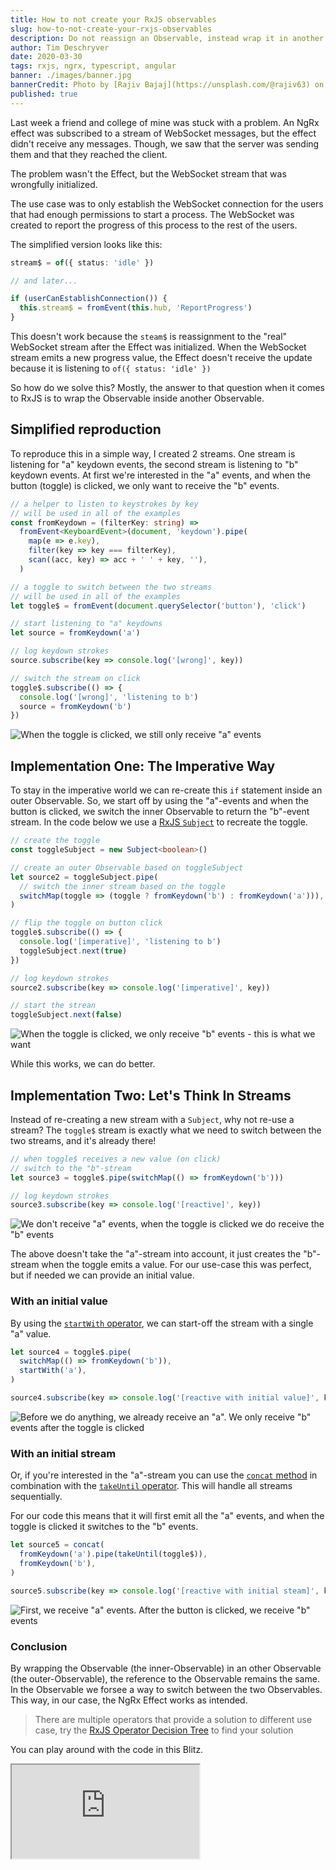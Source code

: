 ```yaml
---
title: How to not create your RxJS observables
slug: how-to-not-create-your-rxjs-observables
description: Do not reassign an Observable, instead wrap it in another Observable.
author: Tim Deschryver
date: 2020-03-30
tags: rxjs, ngrx, typescript, angular
banner: ./images/banner.jpg
bannerCredit: Photo by [Rajiv Bajaj](https://unsplash.com/@rajiv63) on [Unsplash](https://unsplash.com)
published: true
---
```


Last week a friend and college of mine was stuck with a problem.
An NgRx effect was subscribed to a stream of WebSocket messages, but the effect didn't receive any messages.
Though, we saw that the server was sending them and that they reached the client.

The problem wasn't the Effect, but the WebSocket stream that was wrongfully initialized.

The use case was to only establish the WebSocket connection for the users that had enough permissions to start a process.
The WebSocket was created to report the progress of this process to the rest of the users.

The simplified version looks like this:

```ts
stream$ = of({ status: 'idle' })

// and later...

if (userCanEstablishConnection()) {
  this.stream$ = fromEvent(this.hub, 'ReportProgress')
}
```

This doesn't work because the `steam$` is reassignment to the "real" WebSocket stream after the Effect was initialized.
When the WebSocket stream emits a new progress value, the Effect doesn't receive the update because it is listening to `of({ status: 'idle' })`

So how do we solve this?
Mostly, the answer to that question when it comes to RxJS is to wrap the Observable inside another Observable.

## Simplified reproduction

To reproduce this in a simple way, I created 2 streams.
One stream is listening for "a" keydown events, the second stream is listening to "b" keydown events.
At first we're interested in the "a" events, and when the button (toggle) is clicked, we only want to receive the "b" events.

```ts
// a helper to listen to keystrokes by key
// will be used in all of the examples
const fromKeydown = (filterKey: string) =>
  fromEvent<KeyboardEvent>(document, 'keydown').pipe(
    map(e => e.key),
    filter(key => key === filterKey),
    scan((acc, key) => acc + ' ' + key, ''),
  )

// a toggle to switch between the two streams
// will be used in all of the examples
let toggle$ = fromEvent(document.querySelector('button'), 'click')

// start listening to "a" keydowns
let source = fromKeydown('a')

// log keydown strokes
source.subscribe(key => console.log('[wrong]', key))

// switch the stream on click
toggle$.subscribe(() => {
  console.log('[wrong]', 'listening to b')
  source = fromKeydown('b')
})
```

![When the toggle is clicked, we still only receive "a" events](./images/bad.gif)

## Implementation One: The Imperative Way

To stay in the imperative world we can re-create this `if` statement inside an outer Observable.
So, we start off by using the "a"-events and when the button is clicked, we switch the inner Observable to return the "b"-event stream.
In the code below we use a [RxJS `Subject`](https://rxjs-dev.firebaseapp.com/guide/subject) to recreate the toggle.

```ts
// create the toggle
const toggleSubject = new Subject<boolean>()

// create an outer Observable based on toggleSubject
let source2 = toggleSubject.pipe(
  // switch the inner stream based on the toggle
  switchMap(toggle => (toggle ? fromKeydown('b') : fromKeydown('a'))),
)

// flip the toggle on button click
toggle$.subscribe(() => {
  console.log('[imperative]', 'listening to b')
  toggleSubject.next(true)
})

// log keydown strokes
source2.subscribe(key => console.log('[imperative]', key))

// start the strean
toggleSubject.next(false)
```

![When the toggle is clicked, we only receive "b" events - this is what we want](./images/imperative.gif)

While this works, we can do better.

## Implementation Two: Let's Think In Streams

Instead of re-creating a new stream with a `Subject`, why not re-use a stream?
The `toggle$` stream is exactly what we need to switch between the two streams, and it's already there!

```ts
// when toggle$ receives a new value (on click)
// switch to the "b"-stream
let source3 = toggle$.pipe(switchMap(() => fromKeydown('b')))

// log keydown strokes
source3.subscribe(key => console.log('[reactive]', key))
```

![We don't receive "a" events, when the toggle is clicked we do receive the "b" events](./images/reactive.gif)

The above doesn't take the "a"-stream into account, it just creates the "b"-stream when the toggle emits a value.
For our use-case this was perfect, but if needed we can provide an initial value.

### With an initial value

By using the [`startWith` operator](https://rxjs-dev.firebaseapp.com/api/operators/startWith), we can start-off the stream with a single "a" value.

```ts
let source4 = toggle$.pipe(
  switchMap(() => fromKeydown('b')),
  startWith('a'),
)

source4.subscribe(key => console.log('[reactive with initial value]', key))
```

![Before we do anything, we already receive an "a". We only receive "b" events after the toggle is clicked](./images/reactive-initial-value.gif)

### With an initial stream

Or, if you're interested in the "a"-stream you can use the [`concat` method](https://rxjs-dev.firebaseapp.com/api/index/function/concat)
in combination with the [`takeUntil` operator](https://rxjs-dev.firebaseapp.com/api/operators/takeUntil).
This will handle all streams sequentially.

For our code this means that it will first emit all the "a" events, and when the toggle is clicked it switches to the "b" events.

```ts
let source5 = concat(
  fromKeydown('a').pipe(takeUntil(toggle$)),
  fromKeydown('b'),
)

source5.subscribe(key => console.log('[reactive with initial steam]', key))
```

![First, we receive "a" events. After the button is clicked, we receive "b" events](./images/reactive-initial-stream.gif)

### Conclusion

By wrapping the Observable (the inner-Observable) in an other Observable (the outer-Observable), the reference to the Observable remains the same. In the Observable we forsee a way to switch between the two Observables.
This way, in our case, the NgRx Effect works as intended.

> There are multiple operators that provide a solution to different use case, try the [RxJS Operator Decision Tree](https://rxjs.dev/operator-decision-tree) to find your solution

You can play around with the code in this Blitz.

<iframe src="https://stackblitz.com/edit/how-to-not-create-your-rxjs-observables?ctl=1&embed=1&file=index.ts&hideExplorer=1" title="How to not create your RxJS observables demo"></iframe>
